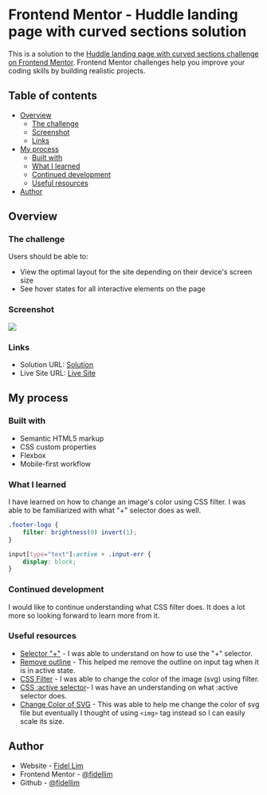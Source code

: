 # Frontend Mentor - Huddle landing page with curved sections solution

This is a solution to the [Huddle landing page with curved sections challenge on Frontend Mentor](https://www.frontendmentor.io/challenges/huddle-landing-page-with-curved-sections-5ca5ecd01e82137ec91a50f2). Frontend Mentor challenges help you improve your coding skills by building realistic projects.

## Table of contents

- [Overview](#overview)
  - [The challenge](#the-challenge)
  - [Screenshot](#screenshot)
  - [Links](#links)
- [My process](#my-process)
  - [Built with](#built-with)
  - [What I learned](#what-i-learned)
  - [Continued development](#continued-development)
  - [Useful resources](#useful-resources)
- [Author](#author)

## Overview

### The challenge

Users should be able to:

- View the optimal layout for the site depending on their device's screen size
- See hover states for all interactive elements on the page

### Screenshot

![](./screenshot.jpg)

### Links

- Solution URL: [Solution](https://github.com/fidellim/Huddle-Landing-Page-with-Curved-Sections)
- Live Site URL: [Live Site](https://your-live-site-url.com)

## My process

### Built with

- Semantic HTML5 markup
- CSS custom properties
- Flexbox
- Mobile-first workflow

### What I learned

I have learned on how to change an image's color using CSS filter. I was able to be familiarized with what "+" selector does as well.

```css
.footer-logo {
	filter: brightness(0) invert(1);
}

input[type="text"]:active + .input-err {
	display: block;
}
```

### Continued development

I would like to continue understanding what CSS filter does. It does a lot more so looking forward to learn more from it.

### Useful resources

- [Selector "+"](https://www.w3schools.com/cssref/css_selectors.asp) - I was able to understand on how to use the "+" selector.
- [Remove outline](https://stackoverflow.com/questions/2943548/how-to-reset-remove-chromes-input-highlighting-focus-border) - This helped me remove the outline on input tag when it is in active state.
- [CSS Filter](https://stackoverflow.com/questions/24224112/css-filter-make-color-image-with-transparency-white) - I was able to change the color of the image (svg) using filter.
- [CSS :active selector](https://www.w3schools.com/cssref/sel_active.asp)- I was have an understanding on what :active selector does.
- [Change Color of SVG](https://css-tricks.com/change-color-of-svg-on-hover/) - This was able to help me change the color of svg file but eventually I thought of using `<img>` tag instead so I can easily scale its size.

## Author

- Website - [Fidel Lim](https://fidellim-portfolio.netlify.app/)
- Frontend Mentor - [@fidellim](https://www.frontendmentor.io/profile/fidellim)
- Github - [@fidellim](https://github.com/fidellim)
